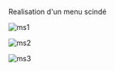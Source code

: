 Realisation d'un menu scindé

![ms1](https://user-images.githubusercontent.com/45632518/83780045-f4bed200-a68c-11ea-9770-444cd623b747.png)

![ms2](https://user-images.githubusercontent.com/45632518/83780050-f5576880-a68c-11ea-8a29-567e6bbfafd4.png)

![ms3](https://user-images.githubusercontent.com/45632518/83780053-f5576880-a68c-11ea-98b6-efc693564a5b.png)
